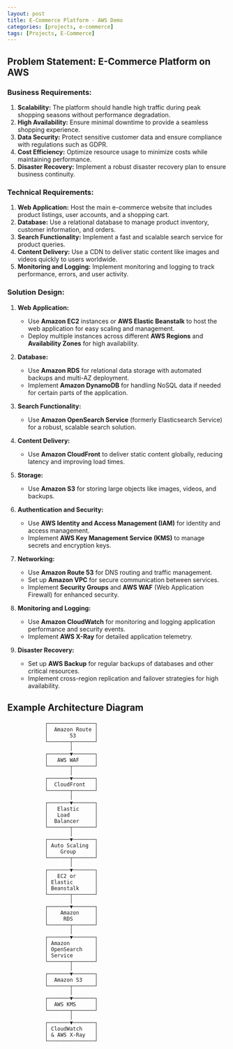 ```yaml
---
layout: post
title: E-Commerce Platform - AWS Demo
categories: [projects, e-commerce]
tags: [Projects, E-Commerce]
---
```

## Problem Statement: E-Commerce Platform on AWS

### Business Requirements:

1. **Scalability:** The platform should handle high traffic during peak shopping seasons without performance degradation.
2. **High Availability:** Ensure minimal downtime to provide a seamless shopping experience.
3. **Data Security:** Protect sensitive customer data and ensure compliance with regulations such as GDPR.
4. **Cost Efficiency:** Optimize resource usage to minimize costs while maintaining performance.
5. **Disaster Recovery:** Implement a robust disaster recovery plan to ensure business continuity.

### Technical Requirements:

1. **Web Application:** Host the main e-commerce website that includes product listings, user accounts, and a shopping cart.
2. **Database:** Use a relational database to manage product inventory, customer information, and orders.
3. **Search Functionality:** Implement a fast and scalable search service for product queries.
4. **Content Delivery:** Use a CDN to deliver static content like images and videos quickly to users worldwide.
5. **Monitoring and Logging:** Implement monitoring and logging to track performance, errors, and user activity.

### Solution Design:

1. **Web Application:**
   - Use **Amazon EC2** instances or **AWS Elastic Beanstalk** to host the web application for easy scaling and management.
   - Deploy multiple instances across different **AWS Regions** and **Availability Zones** for high availability.

2. **Database:**
   - Use **Amazon RDS** for relational data storage with automated backups and multi-AZ deployment.
   - Implement **Amazon DynamoDB** for handling NoSQL data if needed for certain parts of the application.

3. **Search Functionality:**
   - Use **Amazon OpenSearch Service** (formerly Elasticsearch Service) for a robust, scalable search solution.

4. **Content Delivery:**
   - Use **Amazon CloudFront** to deliver static content globally, reducing latency and improving load times.

5. **Storage:**
   - Use **Amazon S3** for storing large objects like images, videos, and backups.

6. **Authentication and Security:**
   - Use **AWS Identity and Access Management (IAM)** for identity and access management.
   - Implement **AWS Key Management Service (KMS)** to manage secrets and encryption keys.

7. **Networking:**
   - Use **Amazon Route 53** for DNS routing and traffic management.
   - Set up **Amazon VPC** for secure communication between services.
   - Implement **Security Groups** and **AWS WAF** (Web Application Firewall) for enhanced security.

8. **Monitoring and Logging:**
   - Use **Amazon CloudWatch** for monitoring and logging application performance and security events.
   - Implement **AWS X-Ray** for detailed application telemetry.

9. **Disaster Recovery:**
   - Set up **AWS Backup** for regular backups of databases and other critical resources.
   - Implement cross-region replication and failover strategies for high availability.

## Example Architecture Diagram

```plaintext
            ┌───────────────┐
            │  Amazon Route │
            │       53      │
            └───────┬───────┘
                    │
            ┌───────▼───────┐
            │   AWS WAF     │
            └───────┬───────┘
                    │
            ┌───────▼───────┐
            │  CloudFront   │
            └───────┬───────┘
                    │
            ┌───────▼───────┐
            │   Elastic     │
            │   Load        │
            │  Balancer     │
            └───────┬───────┘
                    │
            ┌───────▼───────┐
            │ Auto Scaling  │
            │    Group      │
            └───────┬───────┘
                    │
            ┌───────▼───────┐
            │   EC2 or      │
            │ Elastic       │
            │ Beanstalk     │
            └───────┬───────┘
                    │
            ┌───────▼───────┐
            │    Amazon     │
            │     RDS       │
            └───────┬───────┘
                    │
            ┌───────▼───────┐
            │ Amazon        │
            │ OpenSearch    │
            │ Service       │
            └───────┬───────┘
                    │
            ┌───────▼───────┐
            │  Amazon S3    │
            └───────┬───────┘
                    │
            ┌───────▼───────┐
            │  AWS KMS      │
            └───────┬───────┘
                    │
            ┌───────▼───────┐
            │ CloudWatch    │
            │ & AWS X-Ray   │
            └───────────────┘
```